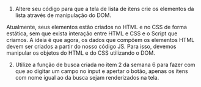1. Altere seu código para que a tela de lista de itens crie os elementos da lista através de manipulação do DOM.

Atualmente, seus elementos estão criados no HTML e no CSS de forma estática, sem que exista interação entre HTML e CSS e o Script que criamos. A ideia é que agora, os dados que compõem os elementos HTML devem ser criados a partir do nosso código JS. Para isso, devemos manipular os objetos do HTML e do CSS utilizando o DOM.

2. Utilize a função de busca criada no item 2 da semana 6 para fazer com que ao digitar um campo no input e apertar o botão, apenas os itens com nome igual ao da busca sejam renderizados na tela.